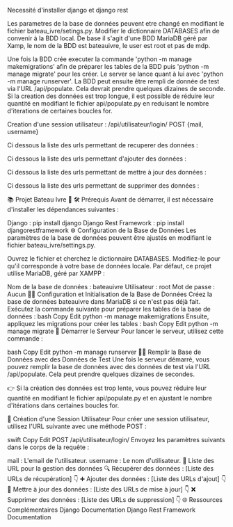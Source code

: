 Necessité d'installer django et django rest

Les parametres de la base de données peuvent etre changé en modifiant le fichier bateau_ivre/setings.py.
Modifier le dictionnaire DATABASES afin de convenir à la BDD local.
De base il s'agit d'une BDD MariaDB géré par Xamp, le nom de la BDD est bateauivre, le user est root et pas de mdp.

Une fois la BDD crée executer la commande 'python -m manage makemigrations' afin de préparer les tables de la BDD puis 'python -m manage migrate' pour les créer.
Le server se lance quant à lui avec 'python -m manage runserver'.
La BDD peut ensuite être rempli de donnée de test via l'URL /api/populate.
Cela devrait prendre quelques dizaines de seconde.
Si la creation des données est trop longue, il est possible de réduire leur quantité en modifiant le fichier api/populate.py en reduisant le nombre d'iterations de certaines boucles for.

Creation d'une session utilisateur :
  /api/utilisateur/login/ POST {mail, username}
  
Ci dessous la liste des urls permettant de recuperer des données :

Ci dessous la liste des urls permettant d'ajouter des données :

Ci dessous la liste des urls permettant de mettre à jour des données :

Ci dessous la liste des urls permettant de supprimer des données :

📚 Projet Bateau Ivre 🚤
🛠 Prérequis
Avant de démarrer, il est nécessaire d'installer les dépendances suivantes :

Django : pip install django
Django Rest Framework : pip install djangorestframework
⚙️ Configuration de la Base de Données
Les paramètres de la base de données peuvent être ajustés en modifiant le fichier bateau_ivre/settings.py.

Ouvrez le fichier et cherchez le dictionnaire DATABASES.
Modifiez-le pour qu'il corresponde à votre base de données locale.
Par défaut, ce projet utilise MariaDB, géré par XAMPP :

Nom de la base de données : bateauivre
Utilisateur : root
Mot de passe : Aucun
🧑‍💻 Configuration et Initialisation de la Base de Données
Créez la base de données bateauivre dans MariaDB si ce n'est pas déjà fait.
Exécutez la commande suivante pour préparer les tables de la base de données :
bash
Copy
Edit
python -m manage makemigrations
Ensuite, appliquez les migrations pour créer les tables :
bash
Copy
Edit
python -m manage migrate
🚀 Démarrer le Serveur
Pour lancer le serveur, utilisez cette commande :

bash
Copy
Edit
python -m manage runserver
🧑‍🔬 Remplir la Base de Données avec des Données de Test
Une fois le serveur démarré, vous pouvez remplir la base de données avec des données de test via l'URL /api/populate. Cela peut prendre quelques dizaines de secondes.

👉 Si la création des données est trop lente, vous pouvez réduire leur quantité en modifiant le fichier api/populate.py et en ajustant le nombre d'itérations dans certaines boucles for.

🔑 Création d'une Session Utilisateur
Pour créer une session utilisateur, utilisez l'URL suivante avec une méthode POST :

swift
Copy
Edit
POST /api/utilisateur/login/
Envoyez les paramètres suivants dans le corps de la requête :

mail : L'email de l'utilisateur.
username : Le nom d'utilisateur.
📑 Liste des URL pour la gestion des données
🔍 Récupérer des données :
[Liste des URLs de récupération] 👇
➕ Ajouter des données :
[Liste des URLs d'ajout] 👇
🔄 Mettre à jour des données :
[Liste des URLs de mise à jour] 👇
❌ Supprimer des données :
[Liste des URLs de suppression] 👇
🌐 Ressources Complémentaires
Django Documentation
Django Rest Framework Documentation
